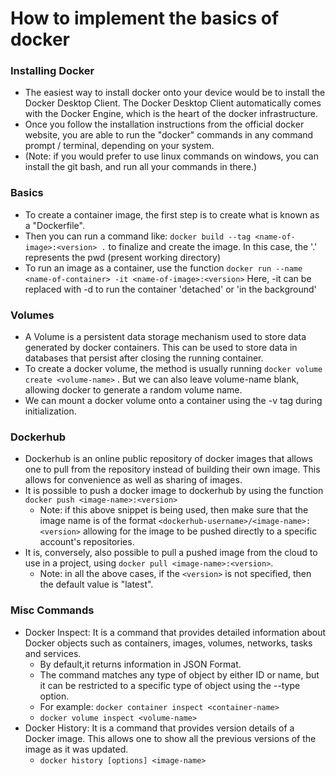 # How to implement the basics of docker
### Installing Docker
* The easiest way to install docker onto your device would be to install the Docker Desktop Client. The Docker Desktop Client automatically comes with the Docker Engine, which is the heart of the docker infrastructure.
* Once you follow the installation instructions from the official docker website, you are able to run the "docker" commands in any command prompt / terminal, depending on your system.
* (Note: if you would prefer to use linux commands on windows, you can install the git bash, and run all your commands in there.)

### Basics
* To create a container image, the first step is to create what is known as a "Dockerfile".
* Then you can run a command like: ```docker build --tag <name-of-image>:<version> .``` to finalize and create the image. In this case, the '.' represents the pwd (present working directory)
* To run an image as a container, use the function ```docker run --name <name-of-container> -it <name-of-image>:<version>``` Here, -it can be replaced with -d to run the container 'detached' or 'in the background'

### Volumes

* A Volume is a persistent data storage mechanism used to store data generated by docker containers. This can be used to store data in databases that persist after closing the running container. 
* To create a docker volume, the method is usually running ```docker volume create <volume-name>``` . But we can also leave volume-name blank, allowing docker to generate a random volume name.
* We can mount a docker volume onto a container using the -v tag during initialization.

### Dockerhub

* Dockerhub is an online public repository of docker images that allows one to pull from the repository instead of building their own image. This allows for convenience as well as sharing of images. 
* It is possible to push a docker image to dockerhub by using the function ```docker push <image-name>:<version>``` 
	* Note: if this above snippet is being used, then make sure that the image name is of the format ```<dockerhub-username>/<image-name>:<version>``` allowing for the image to be pushed directly to a specific account's repositories.
* It is, conversely, also possible to pull a pushed image from the cloud to use in a project, using ```docker pull <image-name>:<version>```.
	* Note: in all the above cases, if the ```<version>``` is not specified, then the default value is "latest".

### Misc Commands

* Docker Inspect: It is a command that provides detailed information about Docker objects such as containers, images, volumes, networks, tasks and services.
	* By default,it returns information in JSON Format.
	* The command matches any type of object by either ID or name, but it can be restricted to a specific type of object using the --type option.
	* For example: ```docker container inspect <container-name>```
	* ```docker volume inspect <volume-name>```
* Docker History: It is a command that provides version details of a Docker image. This allows one to show all the previous versions of the image as it was updated.
	* ```docker history [options] <image-name>```

